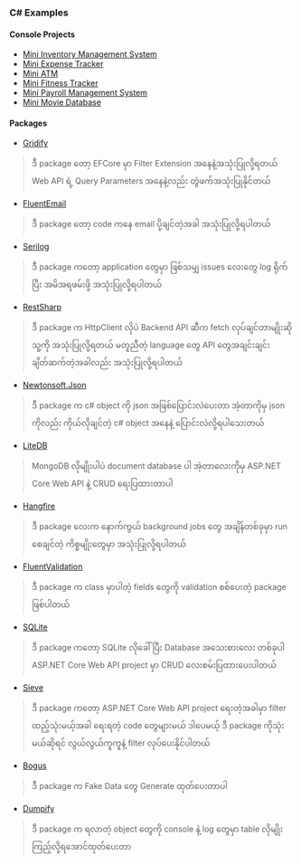 ### C# Examples

#### Console Projects
- [Mini Inventory Management System](https://github.com/sannlynnhtun-coding/ConsoleApp.MiniInventoryManagementSystem)
- [Mini Expense Tracker](https://github.com/sannlynnhtun-coding/ConsoleApp.MiniExpenseTracker)
- [Mini ATM](https://github.com/sannlynnhtun-coding/ConsoleApp.MiniAtm)
- [Mini Fitness Tracker](https://github.com/sannlynnhtun-coding/ConsoleApp.MiniFitnessTracker)
- [Mini Payroll Management System](https://github.com/sannlynnhtun-coding/ConsoleApp.MiniPayrollManagementSystem)
- [Mini Movie Database](https://github.com/sannlynnhtun-coding/ConsoleApp.MiniMovieDatabase)

#### Packages

- [Gridify](https://github.com/sannlynnhtun-coding/Packages.GridifyExamples)
> ဒီ package တော့ EFCore မှာ Filter Extension အနေနဲ့အသုံးပြုလို့ရတယ် Web API ရဲ့ Query Parameters အနေနဲ့လည်း တွဲဖက်အသုံးပြုနိုင်တယ် 

- [FluentEmail](https://github.com/sannlynnhtun-coding/Packages.FluentEmailExample)
> ဒီ package တော့ code ကနေ email ပို့ချင်တဲ့အခါ အသုံးပြုလို့ရပါတယ်

- [Serilog](https://github.com/sannlynnhtun-coding/Packages.SerilogExample)
> ဒီ package ကတော့ application တွေမှာ ဖြစ်သမျှ issues လေးတွေ log ရိုက်ပြီး အမိအရဖမ်းဖို့ အသုံးပြုလို့ရပါတယ်

- [RestSharp](https://github.com/sannlynnhtun-coding/Packages.RestSharpExample)
> ဒီ package က HttpClient လိုပဲ Backend API ဆီက fetch လုပ်ချင်တာမျိုးဆို သူ့ကို အသုံးပြုလို့ရတယ် မတူညီတဲ့ language တွေ API တွေအချင်းချင်း ချိတ်ဆက်တဲ့အခါလည်း အသုံးပြုလို့ရပါတယ်

- [Newtonsoft.Json](https://github.com/sannlynnhtun-coding/Packages.NewtonsoftJsonExample)
> ဒီ package က c# object ကို json အဖြစ်ပြောင်းလဲပေးတာ အဲ့တာကိုမှ json ကိုလည်း ကိုယ်လိုချင်တဲ့ c# object အနေနဲ့ ပြောင်းလဲလို့ရပါသေးတယ်

- [LiteDB](https://github.com/sannlynnhtun-coding/DotNet8WebApi.LiteDbSample)
> MongoDB လိုမျိုးပါပဲ document database ပါ အဲ့တာလေးကိုမှ 
ASP.NET Core Web API နဲ့ CRUD ရေးပြထားတာပါ

- [Hangfire](https://github.com/sannlynnhtun-coding/DotNet8WebApi.HangfireApp)
> ဒီ package လေးက နောက်ကွယ် background jobs တွေ အချိန်တစ်ခုမှာ run စေချင်တဲ့ ကိစ္စမျိုးတွေမှာ အသုံးပြုလို့ရပါတယ်

- [FluentValidation](https://github.com/sannlynnhtun-coding/Packages.FluentValidationExample)
> ဒီ package က class မှာပါတဲ့ fields တွေကို validation စစ်ပေးတဲ့ package ဖြစ်ပါတယ်

- [SQLite](https://github.com/sannlynnhtun-coding/DotNet8WebApi.SqliteSample)
> ဒီ package ကတော့ SQLite လိုခေါ်ပြီး Database အသေးစားလေး တစ်ခုပါ 
ASP.NET Core Web API project မှာ CRUD လေးစမ်းပြထားပေးပါတယ်

- [Sieve](https://github.com/sannlynnhtun-coding/DotNet7.FilterSortingPagingUsingSieve)
> ဒီ package ကတော့ ASP.NET Core Web API project ရေးတဲ့အခါမှာ
filter ထည့်သုံးမယ့်အခါ ရေးရတဲ့ code တွေများမယ် ဒါပေမယ့် ဒီ package ကိုသုံးမယ်ဆိုရင် လွယ်လွယ်ကူကူနဲ့ filter လုပ်ပေးနိုင်ပါတယ်

- [Bogus](https://github.com/sannlynnhtun-coding/Packages.BogusExample)
> ဒီ package က Fake Data တွေ Generate ထုတ်ပေးတာပါ

- [Dumpify](https://github.com/sannlynnhtun-coding/Packages.DumpifyExample)
> ဒီ package က ရလာတဲ့ object တွေကို console နဲ့ log တွေမှာ table လိုမျိုး ကြည့်လို့ရအောင်ထုတ်ပေးတာ 
 


